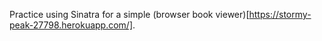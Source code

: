 
Practice using Sinatra for a simple (browser book viewer)[https://stormy-peak-27798.herokuapp.com/].